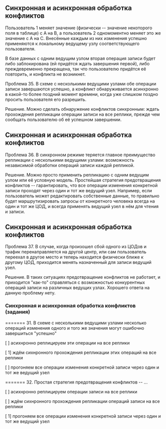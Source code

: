 ## Синхронная и асинхронная обработка конфликтов

Пользователь 1 меняет значение (физически -- значение некоторого поля в таблице) с A на B, а пользователь 2 одномоментно меняет это же значение с A на C. Внесённые каждым из них изменения успешно применяются к локальному ведущему узлу соответствующего пользователя.

В базе данных с одним ведущим узлом вторая операция записи будет либо заблокирована (ей придётся ждать завершения первой), либо преждевременно прекращена, так что пользователю придётся её повторить, и конфликта не возникнет.

Проблема 35. В схеме с несколькими ведущими узлами обе операции записи завершаются успешно, а конфликт обнаруживается асинхронно в какой-то более поздний момент времени, когда уже слишком поздно просить пользователя его разрешить.

Решение. Можно сделать обнаружение конфликтов синхронным: ждать прохождения репликации операции записи на все реплики, прежде чем сообщать пользователю об её успешном завершении.


## Синхронная и асинхронная обработка конфликтов

Проблема 36. В синхронном режиме теряется главное преимущество репликации с несколькими ведущими узлами: возможность независимой обработки операций записи каждой репликой.

Решение. Можно просто применить репликацию с одним ведущим узлом или её условную модель. Простейшая стратегия предотвращения конфликтов -- гарантировать, что все операции изменения конкретной записи проходят через один и тот же ведущий узел. Например, если пользователь может редактировать собственные данные, то правильно будет маршрутизировать запросы от конкретного человека всегда на один и тот же ЦОД, и всегда применять ведущий узел в нём для чтения и записи.


## Синхронная и асинхронная обработка конфликтов

Проблема 37. В случае, когда произошел сбой одного из ЦОДов и трафик перенаправляется на другой центр, или сам пользователь переехал в другое место и теперь находится физически ближе к другому ЦОД, приходится менять назначенный для записи ведущий узел.

Решение. В таких ситуациях предотвращение конфликтов не работает, и приходится "как-то" справляться с возможностью конкурентных операций записи на различных ведущих узлах. Хорошего ответа на данную проблему нету.


### Синхронная и асинхронная обработка конфликтов (задания)

======= 31. В схеме с несколькими ведущими узлами несколько операций изменения одного и того же значения могут ошибочно завершиться "успешно"

[ ] асихнронно реплицируем эти операции на все реплики

[ 1] ждём сихнронного прохождения репликации этих операций на все реплики

[ ] прогоняем все операции изменения конкретной записи через один и тот же ведущий узел

======= 32. Простая стратегия предотвращения конфликтов -- ...

[ ] асихнронно реплицируем операции записи на все реплики

[ ] ждём сихнронного прохождения репликации операций записи на все реплики

[ 1] прогоняем все операции изменения конкретной записи через один и тот же ведущий узел
